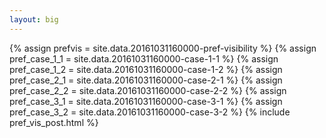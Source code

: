 ```yaml
---
layout: big
---
```

{% assign prefvis = site.data.20161031160000-pref-visibility %}
{% assign pref_case_1_1 = site.data.20161031160000-case-1-1 %}
{% assign pref_case_1_2 = site.data.20161031160000-case-1-2 %}
{% assign pref_case_2_1 = site.data.20161031160000-case-2-1 %}
{% assign pref_case_2_2 = site.data.20161031160000-case-2-2 %}
{% assign pref_case_3_1 = site.data.20161031160000-case-3-1 %}
{% assign pref_case_3_2 = site.data.20161031160000-case-3-2 %}
{% include pref_vis_post.html %}
